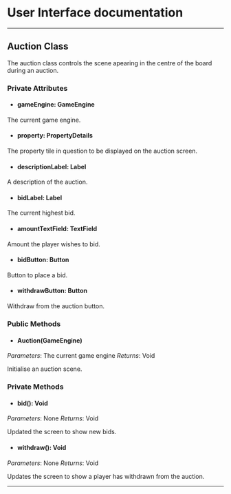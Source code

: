 # User Interface documentation
---

## Auction Class

The auction class controls the scene apearing in the centre of the board during an auction. 

### Private Attributes 
- #### gameEngine: GameEngine
The current game engine.
- #### property: PropertyDetails
The property tile in question to be displayed on the auction screen.
- #### descriptionLabel: Label
A description of the auction.
- #### bidLabel: Label
The current highest bid.
- #### amountTextField: TextField
Amount the player wishes to bid.
- #### bidButton: Button
Button to place a bid.
- #### withdrawButton: Button
Withdraw from the auction button.

### Public Methods 
- #### Auction(GameEngine)
*Parameters*: The current game engine 
*Returns*: Void

Initialise an auction scene.

### Private Methods
- #### bid(): Void
*Parameters*: None
*Returns*: Void

Updated the screen to show new bids.

- #### withdraw(): Void
*Parameters*: None
*Returns*: Void

Updates the screen to show a player has withdrawn from the auction. 

---